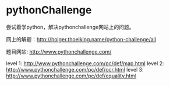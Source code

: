 # pythonChallenge
尝试着学python，解决pythonchallenge网站上的问题。

网上的解题：http://holger.thoelking.name/python-challenge/all

题目网站: http://www.pythonchallenge.com/

level 1: http://www.pythonchallenge.com/pc/def/map.html
level 2: http://www.pythonchallenge.com/pc/def/ocr.html
level 3: http://www.pythonchallenge.com/pc/def/equality.html



